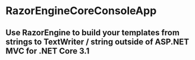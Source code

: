 # RazorEngineCoreConsoleApp

## Use RazorEngine to build your templates from strings to TextWriter / string outside of ASP.NET MVC for .NET Core 3.1
